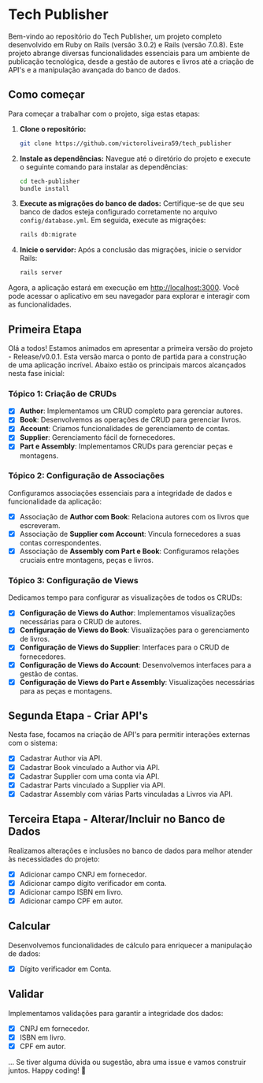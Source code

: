# Tech Publisher

Bem-vindo ao repositório do Tech Publisher, um projeto completo desenvolvido em Ruby on Rails (versão 3.0.2) e Rails (versão 7.0.8). Este projeto abrange diversas funcionalidades essenciais para um ambiente de publicação tecnológica, desde a gestão de autores e livros até a criação de API's e a manipulação avançada do banco de dados.

## Como começar

Para começar a trabalhar com o projeto, siga estas etapas:

1. **Clone o repositório:**
   ```bash
   git clone https://github.com/victoroliveira59/tech_publisher
   ```

2. **Instale as dependências:**
   Navegue até o diretório do projeto e execute o seguinte comando para instalar as dependências:
   ```bash
   cd tech-publisher
   bundle install
   ```

3. **Execute as migrações do banco de dados:**
   Certifique-se de que seu banco de dados esteja configurado corretamente no arquivo `config/database.yml`. Em seguida, execute as migrações:
   ```bash
   rails db:migrate
   ```

4. **Inicie o servidor:**
   Após a conclusão das migrações, inicie o servidor Rails:
   ```bash
   rails server
   ```

Agora, a aplicação estará em execução em [http://localhost:3000](http://localhost:3000). Você pode acessar o aplicativo em seu navegador para explorar e interagir com as funcionalidades.

## Primeira Etapa

Olá a todos! Estamos animados em apresentar a primeira versão do projeto - Release/v0.0.1. Esta versão marca o ponto de partida para a construção de uma aplicação incrível. Abaixo estão os principais marcos alcançados nesta fase inicial:

### Tópico 1: Criação de CRUDs

- [x] **Author**: Implementamos um CRUD completo para gerenciar autores.
- [x] **Book**: Desenvolvemos as operações de CRUD para gerenciar livros.
- [x] **Account**: Criamos funcionalidades de gerenciamento de contas.
- [x] **Supplier**: Gerenciamento fácil de fornecedores.
- [x] **Part e Assembly**: Implementamos CRUDs para gerenciar peças e montagens.

### Tópico 2: Configuração de Associações

Configuramos associações essenciais para a integridade de dados e funcionalidade da aplicação:

- [x] Associação de **Author com Book**: Relaciona autores com os livros que escreveram.
- [x] Associação de **Supplier com Account**: Vincula fornecedores a suas contas correspondentes.
- [x] Associação de **Assembly com Part e Book**: Configuramos relações cruciais entre montagens, peças e livros.

### Tópico 3: Configuração de Views

Dedicamos tempo para configurar as visualizações de todos os CRUDs:

- [x] **Configuração de Views do Author**: Implementamos visualizações necessárias para o CRUD de autores.
- [x] **Configuração de Views do Book**: Visualizações para o gerenciamento de livros.
- [x] **Configuração de Views do Supplier**: Interfaces para o CRUD de fornecedores.
- [x] **Configuração de Views do Account**: Desenvolvemos interfaces para a gestão de contas.
- [x] **Configuração de Views do Part e Assembly**: Visualizações necessárias para as peças e montagens.

## Segunda Etapa - Criar API's

Nesta fase, focamos na criação de API's para permitir interações externas com o sistema:

- [x] Cadastrar Author via API.
- [x] Cadastrar Book vinculado a Author via API.
- [x] Cadastrar Supplier com uma conta via API.
- [x] Cadastrar Parts vinculado a Supplier via API.
- [x] Cadastrar Assembly com várias Parts vinculadas a Livros via API.

## Terceira Etapa - Alterar/Incluir no Banco de Dados

Realizamos alterações e inclusões no banco de dados para melhor atender às necessidades do projeto:

- [x] Adicionar campo CNPJ em fornecedor.
- [x] Adicionar campo dígito verificador em conta.
- [x] Adicionar campo ISBN em livro.
- [x] Adicionar campo CPF em autor.

## Calcular

Desenvolvemos funcionalidades de cálculo para enriquecer a manipulação de dados:

- [x] Dígito verificador em Conta.

## Validar

Implementamos validações para garantir a integridade dos dados:

- [x] CNPJ em fornecedor.
- [x] ISBN em livro.
- [x] CPF em autor.

... Se tiver alguma dúvida ou sugestão, abra uma issue e vamos construir juntos. Happy coding! 🚀